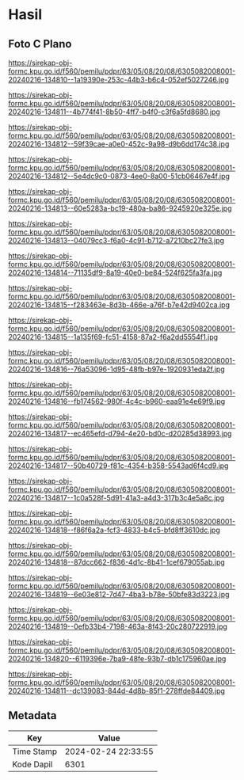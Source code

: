 # Hasil

## Foto C Plano

https://sirekap-obj-formc.kpu.go.id/f560/pemilu/pdpr/63/05/08/20/08/6305082008001-20240216-134810--1a19390e-253c-44b3-b6c4-052ef5027246.jpg

https://sirekap-obj-formc.kpu.go.id/f560/pemilu/pdpr/63/05/08/20/08/6305082008001-20240216-134811--4b774f41-8b50-4ff7-b4f0-c3f6a5fd8680.jpg

https://sirekap-obj-formc.kpu.go.id/f560/pemilu/pdpr/63/05/08/20/08/6305082008001-20240216-134812--59f39cae-a0e0-452c-9a98-d9b6dd174c38.jpg

https://sirekap-obj-formc.kpu.go.id/f560/pemilu/pdpr/63/05/08/20/08/6305082008001-20240216-134812--5e4dc9c0-0873-4ee0-8a00-51cb06467e4f.jpg

https://sirekap-obj-formc.kpu.go.id/f560/pemilu/pdpr/63/05/08/20/08/6305082008001-20240216-134813--60e5283a-bc19-480a-ba86-9245920e325e.jpg

https://sirekap-obj-formc.kpu.go.id/f560/pemilu/pdpr/63/05/08/20/08/6305082008001-20240216-134813--04079cc3-f6a0-4c91-b712-a7210bc27fe3.jpg

https://sirekap-obj-formc.kpu.go.id/f560/pemilu/pdpr/63/05/08/20/08/6305082008001-20240216-134814--71135df9-8a19-40e0-be84-524f625fa3fa.jpg

https://sirekap-obj-formc.kpu.go.id/f560/pemilu/pdpr/63/05/08/20/08/6305082008001-20240216-134815--f283463e-8d3b-466e-a76f-b7e42d9402ca.jpg

https://sirekap-obj-formc.kpu.go.id/f560/pemilu/pdpr/63/05/08/20/08/6305082008001-20240216-134815--1a135f69-fc51-4158-87a2-f6a2dd5554f1.jpg

https://sirekap-obj-formc.kpu.go.id/f560/pemilu/pdpr/63/05/08/20/08/6305082008001-20240216-134816--76a53096-1d95-48fb-b97e-1920931eda2f.jpg

https://sirekap-obj-formc.kpu.go.id/f560/pemilu/pdpr/63/05/08/20/08/6305082008001-20240216-134816--fb174562-980f-4c4c-b960-eaa91e4e69f9.jpg

https://sirekap-obj-formc.kpu.go.id/f560/pemilu/pdpr/63/05/08/20/08/6305082008001-20240216-134817--ec465efd-d794-4e20-bd0c-d20285d38993.jpg

https://sirekap-obj-formc.kpu.go.id/f560/pemilu/pdpr/63/05/08/20/08/6305082008001-20240216-134817--50b40729-f81c-4354-b358-5543ad6f4cd9.jpg

https://sirekap-obj-formc.kpu.go.id/f560/pemilu/pdpr/63/05/08/20/08/6305082008001-20240216-134817--1c0a528f-5d91-41a3-a4d3-317b3c4e5a8c.jpg

https://sirekap-obj-formc.kpu.go.id/f560/pemilu/pdpr/63/05/08/20/08/6305082008001-20240216-134818--f86f6a2a-fcf3-4833-b4c5-bfd8ff3610dc.jpg

https://sirekap-obj-formc.kpu.go.id/f560/pemilu/pdpr/63/05/08/20/08/6305082008001-20240216-134818--87dcc662-f836-4d1c-8b41-1cef679055ab.jpg

https://sirekap-obj-formc.kpu.go.id/f560/pemilu/pdpr/63/05/08/20/08/6305082008001-20240216-134819--6e03e812-7d47-4ba3-b78e-50bfe83d3223.jpg

https://sirekap-obj-formc.kpu.go.id/f560/pemilu/pdpr/63/05/08/20/08/6305082008001-20240216-134819--0efb33b4-7198-463a-8f43-20c280722919.jpg

https://sirekap-obj-formc.kpu.go.id/f560/pemilu/pdpr/63/05/08/20/08/6305082008001-20240216-134820--6119396e-7ba9-48fe-93b7-db1c175960ae.jpg

https://sirekap-obj-formc.kpu.go.id/f560/pemilu/pdpr/63/05/08/20/08/6305082008001-20240216-134811--dc139083-844d-4d8b-85f1-278ffde84409.jpg


## Metadata

| Key        | Value               |
| ---------- | ------------------- |
| Time Stamp | 2024-02-24 22:33:55 |
| Kode Dapil | 6301                |




